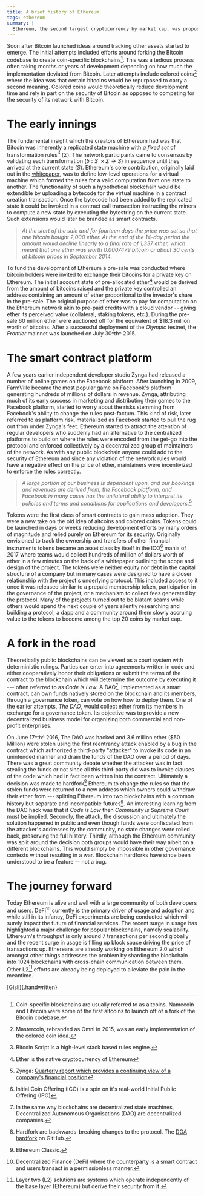```yaml
---
title: A brief history of Ethereum
tags: ethereum
summary: |
  Ethereum, the second largest cryptocurrency by market cap, was proposed by Vitalik Buterin in 2013. Its intended purpose was to provide a blockchain with a Turing-complete programming language allowing users to extend its functionality by uploading custom code. The code could be used to create digital assets to represent custom currencies and financial instruments, the ownership of an underlying physical device, non-fungible assets such as domain names, as well as more complex applications involving having digital assets being directly controlled by a piece of code implementing arbitrary rules  or even blockchain-based decentralized autonomous organizations.
---
```


Soon after Bitcoin launched ideas around tracking other assets started to emerge. The initial attempts included efforts around forking the Bitcoin codebase to create coin-specific blockchains[^1]. This was a tedious process often taking months or years of development depending on how much the implementation deviated from Bitcoin. Later attempts include colored coins[^2] where the idea was that certain bitcoins would be repurposed to carry a second meaning. Colored coins would theoretically reduce development time and rely in part on the security of Bitcoin as opposed to competing for the security of its network with Bitcoin.

# The early innings

The fundamental insight which the creators of Ethereum had was that Bitcoin was inherently a replicated state machine with *a fixed set* of transformation rules[^3] ($\Sigma$). The network participants came to consensus by validating each transformation ($\delta: S \ \times \Sigma \to S$) in sequence until they arrived at the current state ($S$).  Ethereum's core contribution, originally laid out in the [whitepaper](https://ethereum.org/en/whitepaper/), was to define low-level operations for a virtual machine which formed the rules for a valid computation from one state to another. The functionality of such a hypothetical blockchain would be extendible by uploading a bytecode for the virtual machine in a contract creation transaction. Once the bytecode had been added to the replicated state it could be invoked in a contract call transaction instructing the miners to compute a new state by executing the bytestring on the current state. Such extensions would later be branded as smart contracts.

> _At the start of the sale and for fourteen days the price was set so that one bitcoin bought 2,000 ether. At the end of the 14-day period the amount would decline linearly to a final rate of 1,337 ether, which meant that one ether was worth 0.0007479 bitcoin or about 30 cents at bitcoin prices in September 2014._

To fund the development of Ethereum a pre-sale was conducted where bitcoin holders were invited to exchange their bitcoins for a private key on Ethereum. The initial account state of pre-allocated ether[^4] would be derived from the amount of bitcoins raised and the private key controlled an address containing an amount of ether proportional to the investor's share in the pre-sale. The original purpose of ether was to pay for computation on the Ethereum network akin to pre-paid credits with a cloud vendor -- giving ether its perceived value (collateral, staking tokens, etc.). During the pre-sale 60 million ether were auctioned off for the equivalent of $18.3 million worth of bitcoins. After a successful deployment of the _Olympic_ testnet, the _Frontier_ mainnet was launched on July 30^th^ 2015.

# The smart contract platform

A few years earlier independent developer studio Zynga had released a number of online games on the Facebook platform. After launching in 2009, FarmVille became the most popular game on Facebook's platform generating hundreds of millions of dollars in revenue. Zynga, attributing much of its early success in marketing and distributing their games to the Facebook platform, started to worry about the risks stemming from Facebook's ability to change the rules post-factum. This kind of risk, later referred to as platform risk, materialized as Facebook started to pull the rug out from under Zynga's feet. Ethereum started to attract the attention of regular developers who suddenly had an alternative to the centralized platforms to build on where the rules were encoded from the get-go into the protocol and enforced collectively by a decentralized group of maintainers of the network. As with any public blockchain anyone could add to the security of Ethereum and since any violation of the network rules would have a negative effect on the price of ether, maintainers were incentivized to enforce the rules correctly.

> _A large portion of our business is dependent upon, and our bookings and revenues are derived from, the Facebook platform, and Facebook in many cases has the unilateral ability to interpret its policies and terms and conditions for applications and developers._[^5]

Tokens were the first class of smart contracts to gain mass adoption. They were a new take on the old idea of altcoins and colored coins. Tokens could be launched in days or weeks reducing development efforts by many orders of magnitude and relied purely on Ethereum for its security. Originally envisioned to track the ownership and transfers of other financial instruments tokens became an asset class by itself in the ICO[^6] mania of 2017 where teams would collect hundreds of million of dollars worth of ether in a few minutes on the back of a whitepaper outlining the scope and design of the project. The tokens were neither equity nor debt in the capital structure of a company but in many cases were designed to have a closer relationship with the project's underlying protocol. This included access to it once it was released similar to a prepaid membership token, participation in the governance of the project, or a mechanism to collect fees generated by the protocol. Many of the projects turned out to be blatant scams while others would spend the next couple of years silently researching and building a protocol, a dapp and a community around them slowly accruing value to the tokens to become among the top 20 coins by market cap.


# A fork in the road

Theoretically public blockchains can be viewed as a court system with deterministic rulings. Parties can enter into agreements written in code and either cooperatively honor their obligations or submit the terms of the contract to the blockchain which will determine the outcome by executing it --- often referred to as _Code is Law_. A DAO[^7], implemented as a smart contract, can own funds natively stored on the blockchain and its members, through a governance token, can vote on how how to deploy them. One of the earlier attempts, _The DAO_, would collect ether from its members in exchange for a governance token. Its objective was to provide a new decentralized business model for organizing both commercial and non-profit enterprises. 

On June 17^th^ 2016, The DAO was hacked and 3.6 million ether ($50 Million) were stolen using the first reentrancy attack enabled by a bug in the contract which authorized a third-party "attacker" to invoke its code in an unintended manner and drain the funds of the DAO over a period of days. There was a great community debate whether the attacker was in fact stealing the funds or not since all this third-party did was to invoke clauses of the code which had in fact been written into the contract. Ultimately a decision was made to hardfork[^8] Ethereum to change the rules so that the stolen funds were returned to a new address which owners could withdraw their ether from --- splitting Ethereum into two blockchains with a common history but separate and incompatible futures[^9]. An interesting learning from the DAO hack was that if _Code is Law_ then _Community is Supreme Court_ must be implied. Secondly, the attack, the discussion and ultimately the solution happened in public and even though funds were confiscated from the attacker's addresses by the community, no state changes were rolled back, preserving the full history. Thirdly, although the Ethereum community was split around the decision both groups would have their way albeit on a different blockchains. This would simply be impossible in other governance contexts without resulting in a war. Blockchain hardforks have since been understood to be a feature -- not a bug.


# The journey forward

Today Ethereum is alive and well with a large community of both developers and users. DeFi[^10] currently is the primary driver of usage and adoption and while still in its infancy, DeFi experiments are being conducted which will surely impact the future of financial services. The recent surge in usage has highlighted a major challenge for popular blockchains, namely scalability. Ethereum's throughput is only around 7 transactions per second globally and the recent surge in usage is filling up block space driving the price of transactions up. Ethereans are already working on Ethereum 2.0 which amongst other things addresses the problem by sharding the blockchain into 1024 blockchains with cross-chain communication between them. Other L2[^11] efforts are already being deployed to alleviate the pain in the meantime.

[Gisli]{.handwritten}

[^1]: Coin-specific blockchains are usually referred to as altcoins. Namecoin and Litecoin were some of the first altcoins to launch off of a fork of the Bitcoin codebase.
[^2]: Mastercoin, rebranded as Omni in 2015, was an early implementation of the colored coin idea.
[^3]: Bitcoin Script is a high-level stack based rules engine.
[^4]: Ether is the native cryptocurrency of Ethereum
[^5]: Zynga: [Quarterly report which provides a continuing view of a company's financial position](https://investor.zynga.com/static-files/4e78216b-6e1c-42ed-a3ed-f9d7b0752b97)
[^6]: Initial Coin Offering (ICO) is a spin on it's real-world Initial Public Offering (IPO)
[^7]: In the same way blockchains are decentralized state machines, Decentralized Autonomous Organisations (DAO) are decentralized companies. 
[^8]: Hardfork are backwards-breaking changes to the protocol. The [DOA hardfork](https://github.com/ethereum/go-ethereum/pull/2800) on GitHub.
[^9]: Ethereum Classic.
[^10]: Decentralized Finance (DeFi) where the counterparty is a smart contract and users transact in a permissionless manner.
[^11]: Layer two (L2) solutions are systems which operate independently of the base layer (Ethereum) but derive their security from it.
